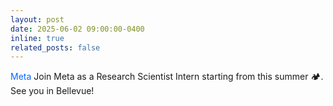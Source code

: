 ```yaml
---
layout: post
date: 2025-06-02 09:00:00-0400
inline: true
related_posts: false
---
```


<span style="color: #0866FF"><i class="fab fa-meta"></i> Meta</span> Join Meta as a Research Scientist Intern starting from this summer :camping:. See you in Bellevue!

